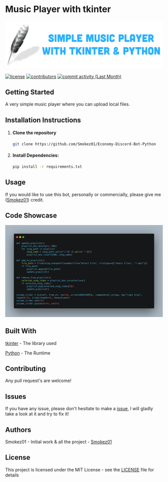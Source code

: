 # Music Player with tkinter

![Clean & Simple Design](images/music_player.png)

[![license](https://img.shields.io/github/license/Smokez01/Economy-Discord-Bot-Python?style=flat-square)](https://github.com/Smokez01/Economy-Discord-Bot-Python/blob/main/LICENSE) [![contributors](https://img.shields.io/github/contributors/Smokez01/Economy-Discord-Bot-Python?style=flat-square&label=Contributors&color=red)](https://github.com/Smokez01/Economy-Discord-Bot-Python/graphs/contributors) [![commit activity (Last Month)](https://img.shields.io/github/commit-activity/m/Smokez01/Economy-Discord-Bot-Python/main?style=flat-square&label=Commits)](https://github.com/Smokez01/Economy-Discord-Bot-Python/commits/main)


## Getting Started

A very simple music player where you can upload local files.

## Installation Instructions

1. #### Clone the repository
   
   ```bash
   git clone https://github.com/Smokez01/Economy-Discord-Bot-Python
   ```
   
2. #### Install Dependencies:

   ```bash
   pip install -r requirements.txt
   ```

## Usage

If you would like to use this bot, personally or commercially, please give me ([Smokez01](https://github.com/Smokez01)) credit.

## Code Showcase

![Clean & Simple Code](images/music_player_showcase.png)

## Built With

[tkinter](https://docs.python.org/3/library/tkinter.html) - The library used

[Python](https://www.python.org/) - The Runtime

## Contributing
Any pull request's are welcome!

## Issues

If you have any issue, please don't hesitate to make a [issue](https://github.com/Smokez01/Economy-Discord-Bot-Python/issues), I will gladly take a look at it and try to fix it!

## Authors

Smokez01 - Initial work & all the project - [Smokez01](https://github.com/Smokez01)

## License

This project is licensed under the MIT License - see the [LICENSE](https://github.com/Smokez01/Economy-Discord-Bot-Python/blob/main/LICENSE) file for details
